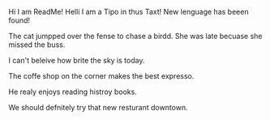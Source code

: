 Hi I am ReadMe!
Helli I am a Tipo in thus Taxt!
New lenguage has beeen found!

The cat jumpped over the fense to chase a birdd.
She was late becuase she missed the buss.

I can't beleive how brite the sky is today.

The coffe shop on the corner makes the best expresso.


He realy enjoys reading histroy books.

We should defnitely try that new resturant downtown.

